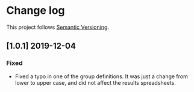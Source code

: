 # Change log

This project follows [Semantic Versioning](http://semver.org/).

## [1.0.1] 2019-12-04
### Fixed
- Fixed a typo in one of the group definitions.  It was just a change from lower
  to upper case, and did not affect the results spreadsheets.
